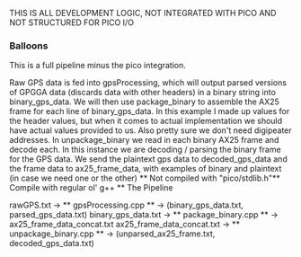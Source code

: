 THIS IS ALL DEVELOPMENT LOGIC, NOT INTEGRATED WITH PICO AND NOT STRUCTURED FOR PICO I/O 

### Balloons

This is a full pipeline minus the pico integration.

Raw GPS data is fed into gpsProcessing, which will output parsed versions of GPGGA data (discards data with other headers) in a binary string into binary_gps_data.
We will then use package_binary to assemble the AX25 frame for each line of binary_gps_data. In this example I made up values for the header values, but when it comes to actual implementation we should have actual values provided to us. Also pretty sure we don't need digipeater addresses.
In unpackage_binary we read in each binary AX25 frame and decode each. In this instance we are decoding / parsing the binary frame for the GPS data. We send the plaintext gps data to decoded_gps_data and the frame data to ax25_frame_data, with examples of binary and plaintext (in case we need one or the other)
** Not compiled with "pico/stdlib.h"** Compile with regular ol' g++ **
The Pipeline

rawGPS.txt -> ** gpsProcessing.cpp ** -> (binary_gps_data.txt, parsed_gps_data.txt)
binary_gps_data.txt -> ** package_binary.cpp ** -> ax25_frame_data_concat.txt
ax25_frame_data_concat.txt -> ** unpackage_binary.cpp ** -> (unparsed_ax25_frame.txt, decoded_gps_data.txt)
